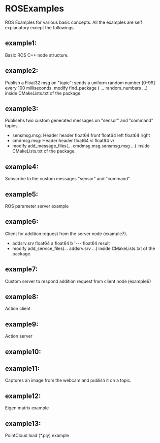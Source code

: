 # ROSExamples
ROS Examples for various basic concepts. All the examples are self explanatory except the followings.
## example1: 
Basic ROS C++ node structure.
## example2: 
Publish a Float32 msg on "topic": sends a uniform random number [0-99] every 100 milliseconds.
modify find_package ( ... random_numbers ...) inside CMakeLists.txt of the package.
## example3: 
Publisehs two custom generated messages on "sensor" and "command" topics.
* sensmsg.msg: 
Header header
float64 front
float64 left
float64 right
* cmdmsg.msg:
Header header
float64 vl
float64 vr
* modify add_message_files(... cmdmsg.msg sensmsg.msg ...) inside CMakeLists.txt of the package.
## example4: 
Subscribe to the custom messages "sensor" and "command"
## example5: 
ROS parameter server example
## example6: 
Client for addition request from the server node (example7).
* addsrv.srv
float64 a
float64 b
 '---
float64 result
* modify add_service_files(... addsrv.srv ...) inside CMakeLists.txt of the package.
## example7: 
Custom server to respond addition request from client node (example6)
## example8: 
Action client
## example9: 
Action server
## example10:
## example11: 
Captures an image from the webcam and publish it on a topic.
## example12: 
Eigen matrix example
## example13: 
PointCloud load (*.ply) example
